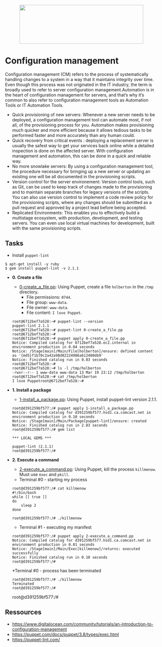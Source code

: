 <p align="center">
  <img width="409" height="128" src="https://www.holbertonschool.com/holberton-logo.png">
</p>

# Configuration management

Configuration management (CM) refers to the process of systematically handling changes to a system in a way that it maintains integrity over time. Even though this process was not originated in the IT industry, the term is broadly used to refer to server configuration management.Automation is in the heart of configuration management for servers, and that’s why it’s common to also refer to configuration management tools as Automation Tools or IT Automation Tools.

- Quick provisioning of new servers: Whenever a new server needs to be deployed, a configuration management tool can automate most, if not all, of the provisioning process for you. Automation makes provisioning much quicker and more efficient because it allows tedious tasks to be performed faster and more accurately than any human could.
- Quick recovery from critical events : deploying a replacement server is usually the safest way to get your services back online while a detailed inspection is done on the affected server. With configuration management and automation, this can be done in a quick and reliable way.
- No more snowlake servers: By using a configuration management tool, the procedure necessary for bringing up a new server or updating an existing one will be all documented in the provisioning scripts.
- Version control for the server environement: Version control tools, such as Git, can be used to keep track of changes made to the provisioning and to maintain separate branches for legacy versions of the scripts. You can also use version control to implement a code review policy for the provisioning scripts, where any changes should be submitted as a pull request and approved by a project lead before being accepted.
- Replicated Environments: This enables you to effectively build a multistage ecosystem, with production, development, and testing servers. You can even use local virtual machines for development, built with the same provisioning scripts. 

## Tasks
* Install `puppet-lint`
```
$ apt-get install -y ruby
$ gem install puppet-lint -v 2.1.1
```

* **0. Create a file**
  * [0-create_a_file.pp](./0-create_a_file.pp): Using Puppet, create a file `holberton` in the `/tmp` directory.
    * File permissions: `0744`.
    * File group: `www-data`.
    * File owner: `www-data`.
    * File content: `I love Puppet`.
  ```
  root@6712bef7a528:~# puppet-lint --version
  puppet-lint 2.1.1
  root@6712bef7a528:~# puppet-lint 0-create_a_file.pp
  root@6712bef7a528:~# 
  root@6712bef7a528:~# puppet apply 0-create_a_file.pp
  Notice: Compiled catalog for 6712bef7a528.ec2.internal in environment production in 0.04 seconds
  Notice: /Stage[main]/Main/File[holberton]/ensure: defined content as '{md5}f1b70c2a42a98d82224986a612400db9'
  Notice: Finished catalog run in 0.03 seconds
  root@6712bef7a528:~#
  root@6712bef7a528:~# ls -l /tmp/holberton
  -rwxr--r-- 1 www-data www-data 13 Mar 19 23:12 /tmp/holberton
  root@6712bef7a528:~# cat /tmp/holberton
  I love Puppetroot@6712bef7a528:~#
  ```

* **1. Install a package**
  * [1-install_a_package.pp](./1-install_a_package.pp): Using Puppet, install puppet-lint version 2.1.1.
  ```
  root@d391259bf577:/# puppet apply 1-install_a_package.pp
  Notice: Compiled catalog for d391259bf577.hsd1.ca.comcast.net in environment production in 0.10 seconds
  Notice: /Stage[main]/Main/Package[puppet-lint]/ensure: created
  Notice: Finished catalog run in 2.83 seconds
  root@d391259bf577:/# gem list

  *** LOCAL GEMS ***

  puppet-lint (2.1.1)
  root@d391259bf577:/#
  ```

* **2. Execute a command**
  * [2-execute_a_command.pp](./2-execute_a_command.pp): Using Puppet, kill the process `killmenow`. Must use `èxec` and `pkill`.
  * Terminal #0 - starting my process

  ```
  root@d391259bf577:/# cat killmenow
  #!/bin/bash
  while [[ true ]]
  do
      sleep 2
  done

  root@d391259bf577:/# ./killmenow
  ```
  
  * Terminal #1 - executing my manifest
  ```
  root@d391259bf577:/# puppet apply 2-execute_a_command.pp
  Notice: Compiled catalog for d391259bf577.hsd1.ca.comcast.net in environment production in 0.01 seconds
  Notice: /Stage[main]/Main/Exec[killmenow]/returns: executed successfully
  Notice: Finished catalog run in 0.10 seconds
  root@d391259bf577:/# 
  ```
  *Terminal #0 - process has been terminated
  
  ```
  root@d391259bf577:/# ./killmenow
  Terminated
  root@d391259bf577:/#
  ````
  root@d391259bf577:/# 
  
## Ressources

- https://www.digitalocean.com/community/tutorials/an-introduction-to-configuration-management
- https://puppet.com/docs/puppet/3.8/types/exec.html
- https://puppet-lint.com/
  





